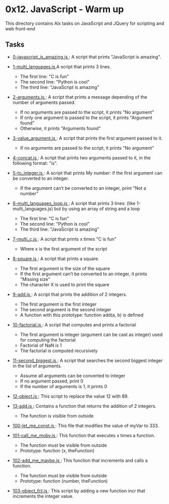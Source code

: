 # 0x12. JavaScript - Warm up
This directory contains Alx tasks on JavaScript and JQuery for scripting and web front-end

## Tasks
* [ 0-javascript_is_amazing.js ](./0-javascript_is_amazing.js): A script that prints "JavaScript is amazing".

* [ 1-multi_languages.js ](./1-multi_languages.js) A script that prints 3 lines.
    * The first line: "C is fun"
    * The second line: "Python is cool"
    * The third line: "JavaScript is amazing"

* [ 2-arguments.js ](./2-arguments.js): A script that prints a message depending of the number of arguments passed.
    * If no arguments are passed to the script, it prints "No argument"
    * If only one argument is passed to the script, it prints "Argument found"
    * Otherwise, it prints "Arguments found"

* [ 3-value_argument.js ](./3-value_argument.js): A script that prints the first argument passed to it.
    * If no arguments are passed to the script, it prints "No argument"

* [ 4-concat.js ](./4-concat.js): A script that prints two arguments passed to it, in the following format: "is".
 
* [ 5-to_integer.js ](./5-to_integer.js): A  script that prints My number: <first argument converted in integer> if the first argument can be converted to an integer.
    * If the argument can’t be converted to an integer, print "Not a number"

* [ 6-multi_languages_loop.js ](./6-multi_languages_loop.js): A script that prints 3 lines: (like 1-multi_languages.js) but by using an array of string and a loop
    * The first line: "C is fun"
    * The second line: "Python is cool"
    * The third line: "JavaScript is amazing"

* [ 7-multi_c.js ](./7-multi_c.js): A script that prints x times "C is fun"
    * Where x is the first argument of the script

* [ 8-square.js ](./8-square.js): A script that prints a square.
    * The first argument is the size of the square
    * If the first argument can’t be converted to an integer, it prints "Missing size"
    * The character X is used to print the square

* [ 9-add.js ](./9-add.js): A script that prints the addition of 2 integers.
    * The first argument is the first integer
    * The second argument is the second integer
    * A function with this prototype: function add(a, b) is defined

* [ 10-factorial.js ](./10-factorial.js): A script that computes and prints a factorial
    * The first argument is integer (argument can be cast as integer) used for computing the factorial
    * Factorial of NaN is 1
    * The factorial is computed recursively

* [ 11-second_biggest.js ](./11-second_biggest.js): A script that searches the second biggest integer in the list of arguments.
    * Assume all arguments can be converted to integer
    * If no argument passed, print 0
    * If the number of arguments is 1, it prints 0

* [ 12-object.js ](./12-object.js): This script to replace the value 12 with 89.

* [ 13-add.js ](./13-add.js): Contains a function that returns the addition of 2 integers.
    * The function is visible from outside

* [ 100-let_me_const.js ](./100-let_me_const.js): This file that modifies the value of myVar to 333.

* [ 101-call_me_moby.js ](./101-call_me_moby.js): This function that executes x times a function.
    * The function must be visible from outside
    * Prototype: function (x, theFunction)

* [ 102-add_me_maybe.js ](./102-add_me_maybe.js): This function that increments and calls a function.
    * The function must be visible from outside
    * Prototype: function (number, theFunction)

* [ 103-object_fct.js ](./103-object_fct.js): This script by adding a new function incr that increments the integer value.
